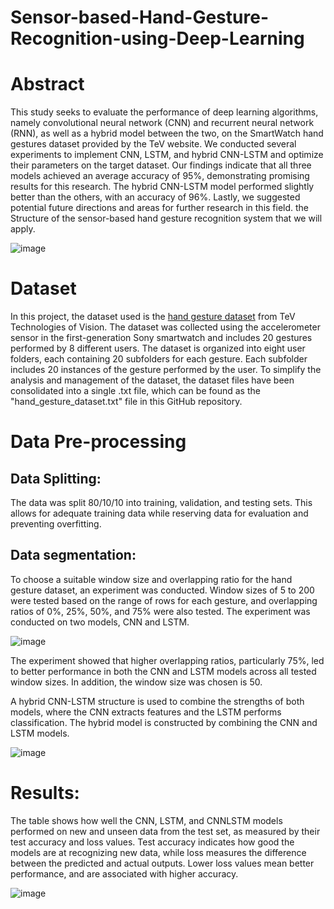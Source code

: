 # Sensor-based-Hand-Gesture-Recognition-using-Deep-Learning
# Abstract
This study seeks to evaluate the performance of deep learning algorithms, namely convolutional neural network (CNN) and recurrent neural network (RNN), as well as a hybrid model between the two, on the SmartWatch hand gestures dataset provided by the TeV website. We conducted several experiments to implement CNN, LSTM, and hybrid CNN-LSTM and optimize their parameters on the target dataset. Our findings indicate that all three models achieved an average accuracy of 95%, demonstrating promising results for this research. The hybrid CNN-LSTM model performed slightly better than the others, with an accuracy of 96%. Lastly, we suggested potential future directions and areas for further research in this field. the Structure of the sensor-based hand gesture recognition system that we will apply.

![image](https://user-images.githubusercontent.com/94287604/221333788-fc838ecd-929d-4d12-96b2-cc2d88337f12.png)


# Dataset
In this project, the dataset used is the [hand gesture dataset](https://tev.fbk.eu/resources/smartwatch) from TeV Technologies of Vision. The dataset was collected using the accelerometer sensor in the first-generation Sony smartwatch and includes 20 gestures performed by 8 different users. The dataset is organized into eight user folders, each containing 20 subfolders for each gesture. Each subfolder includes 20 instances of the gesture performed by the user. To simplify the analysis and management of the dataset, the dataset files have been consolidated into a single .txt file, which can be found as the "hand_gesture_dataset.txt" file in this GitHub repository.

# Data Pre-processing

## Data Splitting:
The data was split 80/10/10 into training, validation, and testing sets. This allows for adequate training data while reserving data for evaluation and preventing overfitting.

## Data segmentation:
To choose a suitable window size and overlapping ratio for the hand gesture dataset, an experiment was conducted. Window sizes of 5 to 200 were tested based on the range of rows for each gesture, and overlapping ratios of 0%, 25%, 50%, and 75% were also tested. The experiment was conducted on two models, CNN and LSTM.

![image](https://user-images.githubusercontent.com/94287604/221333529-e8c22d03-e631-47a4-a6b5-039d95474f03.png)

The experiment showed that higher overlapping ratios, particularly 75%, led to better performance in both the CNN and LSTM models across all tested window sizes. In addition, the window size was chosen is 50.

A hybrid CNN-LSTM structure is used to combine the strengths of both models, where the CNN extracts features and the LSTM performs classification. The hybrid model is constructed by combining the CNN and LSTM models.

![image](https://user-images.githubusercontent.com/94287604/221333569-c26b1fae-8524-4894-9dcb-57e5331c8f81.png)


# Results:
The table shows how well the CNN, LSTM, and CNNLSTM models performed on new and unseen data from the test set, as measured by their test accuracy and loss values. Test accuracy indicates how good the models are at recognizing new data, while loss measures the difference between the predicted and actual outputs. Lower loss values mean better performance, and are associated with higher accuracy.

![image](https://user-images.githubusercontent.com/94287604/221333599-fdb76087-d601-4039-b1b5-8edbe597fe16.png)




